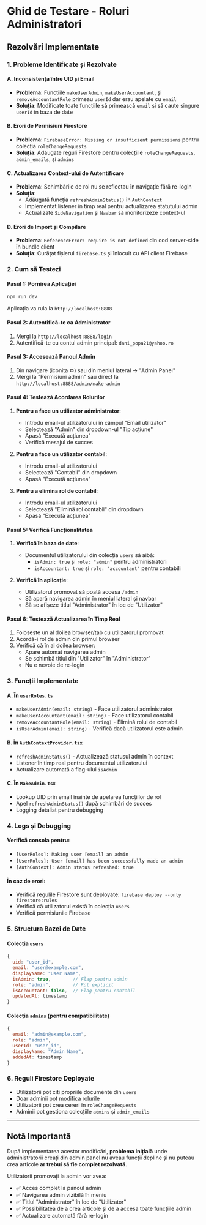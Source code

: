 # Ghid de Testare - Roluri Administratori

## Rezolvări Implementate

### 1. **Probleme Identificate și Rezolvate**

#### A. Inconsistența între UID și Email

- **Problema**: Funcțiile `makeUserAdmin`, `makeUserAccountant`, și `removeAccountantRole` primeau `userId` dar erau apelate cu `email`
- **Soluția**: Modificate toate funcțiile să primească `email` și să caute singure `userId` în baza de date

#### B. Erori de Permisiuni Firestore

- **Problema**: `FirebaseError: Missing or insufficient permissions` pentru colecția `roleChangeRequests`
- **Soluția**: Adăugate reguli Firestore pentru colecțiile `roleChangeRequests`, `admin_emails`, și `admins`

#### C. Actualizarea Context-ului de Autentificare

- **Problema**: Schimbările de rol nu se reflectau în navigație fără re-login
- **Soluția**:
  - Adăugată funcția `refreshAdminStatus()` în `AuthContext`
  - Implementat listener în timp real pentru actualizarea statutului admin
  - Actualizate `SideNavigation` și `Navbar` să monitorizeze context-ul

#### D. Erori de Import și Compilare

- **Problema**: `ReferenceError: require is not defined` din cod server-side în bundle client
- **Soluția**: Curățat fișierul `firebase.ts` și înlocuit cu API client Firebase

### 2. **Cum să Testezi**

#### Pasul 1: Pornirea Aplicației

```bash
npm run dev
```

Aplicația va rula la `http://localhost:8888`

#### Pasul 2: Autentifică-te ca Administrator

1. Mergi la `http://localhost:8888/login`
2. Autentifică-te cu contul admin principal: `dani_popa21@yahoo.ro`

#### Pasul 3: Accesează Panoul Admin

1. Din navigare (iconița ⚙️) sau din meniul lateral -> "Admin Panel"
2. Mergi la "Permisiuni admin" sau direct la `http://localhost:8888/admin/make-admin`

#### Pasul 4: Testează Acordarea Rolurilor

1. **Pentru a face un utilizator administrator**:

   - Introdu email-ul utilizatorului în câmpul "Email utilizator"
   - Selectează "Admin" din dropdown-ul "Tip acțiune"
   - Apasă "Execută acțiunea"
   - Verifică mesajul de succes

2. **Pentru a face un utilizator contabil**:

   - Introdu email-ul utilizatorului
   - Selectează "Contabil" din dropdown
   - Apasă "Execută acțiunea"

3. **Pentru a elimina rol de contabil**:
   - Introdu email-ul utilizatorului
   - Selectează "Elimină rol contabil" din dropdown
   - Apasă "Execută acțiunea"

#### Pasul 5: Verifică Funcționalitatea

1. **Verifică în baza de date**:

   - Documentul utilizatorului din colecția `users` să aibă:
     - `isAdmin: true` și `role: "admin"` pentru administratori
     - `isAccountant: true` și `role: "accountant"` pentru contabili

2. **Verifică în aplicație**:
   - Utilizatorul promovat să poată accesa `/admin`
   - Să apară navigarea admin în meniul lateral și navbar
   - Să se afișeze titlul "Administrator" în loc de "Utilizator"

#### Pasul 6: Testează Actualizarea în Timp Real

1. Folosește un al doilea browser/tab cu utilizatorul promovat
2. Acordă-i rol de admin din primul browser
3. Verifică că în al doilea browser:
   - Apare automat navigarea admin
   - Se schimbă titlul din "Utilizator" în "Administrator"
   - Nu e nevoie de re-login

### 3. **Funcții Implementate**

#### A. În `userRoles.ts`

- `makeUserAdmin(email: string)` - Face utilizatorul administrator
- `makeUserAccountant(email: string)` - Face utilizatorul contabil
- `removeAccountantRole(email: string)` - Elimină rolul de contabil
- `isUserAdmin(email: string)` - Verifică dacă utilizatorul este admin

#### B. În `AuthContextProvider.tsx`

- `refreshAdminStatus()` - Actualizează statusul admin în context
- Listener în timp real pentru documentul utilizatorului
- Actualizare automată a flag-ului `isAdmin`

#### C. În `MakeAdmin.tsx`

- Lookup UID prin email înainte de apelarea funcțiilor de rol
- Apel `refreshAdminStatus()` după schimbări de succes
- Logging detaliat pentru debugging

### 4. **Logs și Debugging**

#### Verifică consola pentru:

- `[UserRoles]: Making user [email] an admin`
- `[UserRoles]: User [email] has been successfully made an admin`
- `[AuthContext]: Admin status refreshed: true`

#### În caz de erori:

- Verifică regulile Firestore sunt deployate: `firebase deploy --only firestore:rules`
- Verifică că utilizatorul există în colecția `users`
- Verifică permisiunile Firebase

### 5. **Structura Bazei de Date**

#### Colecția `users`

```javascript
{
  uid: "user_id",
  email: "user@example.com",
  displayName: "User Name",
  isAdmin: true,        // Flag pentru admin
  role: "admin",        // Rol explicit
  isAccountant: false,  // Flag pentru contabil
  updatedAt: timestamp
}
```

#### Colecția `admins` (pentru compatibilitate)

```javascript
{
  email: "admin@example.com",
  role: "admin",
  userId: "user_id",
  displayName: "Admin Name",
  addedAt: timestamp
}
```

### 6. **Reguli Firestore Deployate**

- Utilizatorii pot citi propriile documente din `users`
- Doar adminii pot modifica rolurile
- Utilizatorii pot crea cereri în `roleChangeRequests`
- Adminii pot gestiona colecțiile `admins` și `admin_emails`

---

## Notă Importantă

După implementarea acestor modificări, **problema inițială** unde administratorii creați din admin panel nu aveau funcții depline și nu puteau crea articole **ar trebui să fie complet rezolvată**.

Utilizatorii promovați la admin vor avea:

- ✅ Acces complet la panoul admin
- ✅ Navigarea admin vizibilă în meniu
- ✅ Titlul "Administrator" în loc de "Utilizator"
- ✅ Possibilitatea de a crea articole și de a accesa toate funcțiile admin
- ✅ Actualizare automată fără re-login
